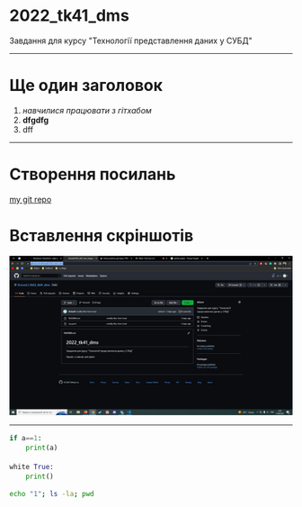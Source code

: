 # 2022_tk41_dms
Завдання для курсу "Технології представлення даних у СУБД"

---

# Ще один заголовок
1. *навчилися працювати з гітхабом*
1. **dfgdfg**
1. dff

---
# Створення посилань
[my git repo](https://github.com/BobasB/2022_tk41_dms)

# Вставлення скріншотів
![any](https://github.com/BobasB/2022_tk41_dms/raw/main/sceenshots/screen_1.png "This is description")

---

```python
if a==1:
    print(a)

white True:
    print()

```


```bash
echo "1"; ls -la; pwd
```


